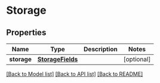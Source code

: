 # Storage

## Properties
Name | Type | Description | Notes
------------ | ------------- | ------------- | -------------
**storage** | [**StorageFields**](StorageFields.md) |  | [optional] 

[[Back to Model list]](../README.md#documentation-for-models) [[Back to API list]](../README.md#documentation-for-api-endpoints) [[Back to README]](../README.md)

